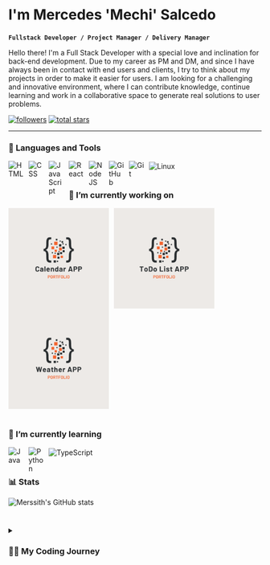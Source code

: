 # I'm Mercedes 'Mechi' Salcedo

**`Fullstack Developer / Project Manager / Delivery Manager `**

Hello there! I'm a Full Stack Developer with a special love and inclination for back-end development.
Due to my career as PM and DM, and since I have always been in contact with end users and clients, I try to think about my projects in order to make it easier for users.
I am looking for a challenging and innovative environment, where I can contribute knowledge, continue learning and work in a collaborative space to generate real solutions to user problems.

   <p align="left">
      <a href="https://github.com/Merssith?tab=followers">
         <img alt="followers" title="Follow me on Github" src="https://custom-icon-badges.demolab.com/github/followers/Merssith?color=236ad3&labelColor=1155ba&style=for-the-badge&logo=person-add&label=Follow&logoColor=white"/></a>
      <a href="https://github.com/Merssith?tab=repositories&sort=stargazers">
         <img alt="total stars" title="Total stars on GitHub" src="https://custom-icon-badges.demolab.com/github/stars/Merssith?color=55960c&style=for-the-badge&labelColor=488207&logo=star"/></a>
   </p>

---

### 🧰 Languages and Tools

<img align="left" alt="HTML" width="30px" style="padding-right:10px;" src="https://cdn.jsdelivr.net/gh/devicons/devicon/icons/html5/html5-plain.svg" />
<img align="left" alt="CSS" width="30px" style="padding-right:10px;" src="https://cdn.jsdelivr.net/gh/devicons/devicon/icons/css3/css3-plain.svg" />
<img align="left" alt="JavaScript" width="30px" style="padding-right:10px;" src="https://cdn.jsdelivr.net/gh/devicons/devicon/icons/javascript/javascript-plain.svg" />
<img align="left" alt="React" width="30px" style="padding-right:10px;" src="https://cdn.jsdelivr.net/gh/devicons/devicon/icons/react/react-original.svg" />
<img align="left" alt="NodeJS" width="30px" style="padding-right:10px;" src="https://cdn.jsdelivr.net/gh/devicons/devicon/icons/nodejs/nodejs-original.svg" />
<img align="left" alt="GitHub" width="30px" style="padding-right:10px;" src="https://cdn.jsdelivr.net/gh/devicons/devicon/icons/github/github-original.svg" />
<img align="left" alt="Git" width="30px" style="padding-right:10px;" src="https://cdn.jsdelivr.net/gh/devicons/devicon/icons/git/git-original.svg" />
<img align="center" alt="Linux" width="30px" style="padding-right:10px;" src="https://cdn.jsdelivr.net/gh/devicons/devicon/icons/linux/linux-original.svg" />

#

### 🔭 I’m currently working on

<img align="left" width="200px" style="padding-right:10px;" src="https://github.com/Merssith/Merssith/blob/main/calendarApp.png" />
<img align="left" width="200px" style="padding-right:10px;" src="https://github.com/Merssith/Merssith/blob/main/todolistApp.png" />
<img align="center" width="200px" style="padding-right:10px;" src="https://github.com/Merssith/Merssith/blob/main/weatherApp.png" />

#

### 🌱 I’m currently learning

<img align="left" alt="Java" width="30px" style="padding-right:10px;" src="https://cdn.jsdelivr.net/gh/devicons/devicon/icons/java/java-original.svg"/>
<img align="left" alt="Python" width="30px" style="padding-right:10px;" src="https://cdn.jsdelivr.net/gh/devicons/devicon/icons/python/python-plain.svg" />
<img align="center" alt="TypeScript" width="30px" style="padding-right:10px;" src="https://cdn.jsdelivr.net/gh/devicons/devicon/icons/typescript/typescript-plain.svg" />

#

### 📊 Stats

![Merssith's GitHub stats](https://github-readme-stats.vercel.app/api?username=merssith&show_icons=true&theme=gruvbox)

#

<details>
 <summary><h3>👨‍💻 My Coding Journey</h3></summary>
   I started as a developer in 2014. I was working on backend development with NodeJs technology. Almost without realizing it, my next job was as a Project Manager and eCommerce consultant. From then on, although I was always related to the IT industry, I always held positions such as Delivery manager, project manager, consultant, solution architect. I always made use of my hard knowledge in technology and this year I finally decided to resume my career as a developer.

[website]: https://fkcodes.com
